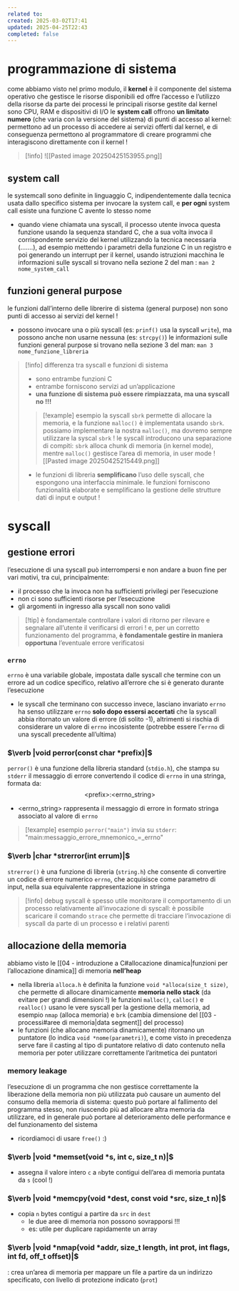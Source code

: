 ```yaml
---
related to: 
created: 2025-03-02T17:41
updated: 2025-04-25T22:43
completed: false
---
```

# programmazione di sistema
come abbiamo visto nel primo modulo, il **kernel** è il componente del sistema operativo che gestisce le risorse disponibili ed offre l’accesso e l’utilizzo della risorse da parte dei processi
le principali risorse gestite dal kernel sono CPU, RAM e dispositivi di I/O
le **system call** offrono **un limitato numero** (che varia con la versione del sistema) di punti di accesso al kernel: permettono ad un processo di accedere ai servizi offerti dal kernel, e di conseguenza permettono al programmatore di creare programmi che interagiscono direttamente con il kernel !
>[!info]
![[Pasted image 20250425153955.png]]
## system call
le systemcall sono definite in linguaggio C, indipendentemente dalla tecnica usata dallo specifico sistema per invocare la system call, e **per ogni** system call esiste una funzione C avente lo stesso nome
- quando viene chiamata una syscall, il processo utente invoca questa funzione usando la sequenza standard C, che a sua volta invoca il corrispondente servizio del kernel utilizzando la tecnica necessaria (…….), ad esempio  mettendo i parametri della funzione C in un registro e poi generando un interrupt per il kernel, usando istruzioni macchina
le informazioni sulle syscall si trovano nella sezione 2 del man : `man 2 nome_system_call`
## funzioni general purpose
le funzioni dall’interno delle librerire di sistema (general purpose) non sono punti di accesso ai servizi del kernel !
- possono invocare una o più syscall (es: `prinf()` usa la syscall `write`), ma possono anche non usarne nessuna (es: `strcpy()`)
le informazioni sulle funzioni general purpose si trovano nella sezione 3 del man: `man 3 nome_funzione_libreria`
>[!info] differenza tra syscall e funzioni di sistema
>- sono entrambe funzioni C
>- entrambe forniscono servizi ad un’applicazione
>- **una funzione di sistema può essere rimpiazzata, ma una syscall no !!!**
>>[!example] esempio
>la syscall `sbrk` permette di allocare la memoria, e la funzione `malloc()` è implementata usando `sbrk`. possiamo implementare la nostra `malloc()`, ma dovremo sempre utilizzare la syscal `sbrk` !
>le syscall introducono una separazione di compiti: `sbrk` alloca chunk di memoria (in kernel mode), mentre `malloc()` gestisce l’area di memoria, in user mode
![[Pasted image 20250425215449.png]]
>- le funzioni di libreria **semplificano** l’uso delle syscall, che espongono una interfaccia minimale. le funzioni forniscono funzionalità elaborate e semplificano la gestione delle strutture dati di input e output !


# syscall
## gestione errori
l’esecuzione di una syscall può interrompersi e non andare a buon fine per vari motivi, tra cui, principalmente:
- il processo che la invoca non ha sufficienti privilegi per l’esecuzione
- non ci sono sufficienti risorse per l’esecuzione
- gli argomenti in ingresso alla syscall non sono validi
>[!tip] è fondamentale controllare i valori di ritorno per rilevare e segnalare all’utente il verificarsi di errori !
e, per un corretto funzionamento del programma, **è fondamentale gestire in maniera opportuna** l’eventuale errore verificatosi
### `errno`
`errno` è una variabile globale, impostata dalle syscall che termine con un errore ad un codice specifico, relativo all’errore che si è generato durante l’esecuzione
- le syscall che terminano con successo invece, lasciano invariato `errno`
ha senso utilizzare `errno` **solo dopo essersi accertati** che la syscall abbia ritornato un valore di errore (di solito -1), altrimenti si rischia di considerare un valore di `errno` incosistente (potrebbe essere l’`errno` di una syscall precedente all’ultima)
### $\verb |void perror(const char *prefix)|$
`perror()` è una funzione della libreria standard (`stdio.h`), che stampa su `stderr` il messaggio di errore convertendo il codice di `errno` in una stringa, formata da:
$$
\text{<prefix>:<errno\_string>}
$$
- $\text{<errno\_string>}$ rappresenta il messaggio di errore in formato stringa associato al valore di `errno`
>[!example] esempio
`perror("main")` invia su `stderr`:
$\text{"main:messaggio\_errore\_mnemonico\_=\_errno"}$
### $\verb |char *strerror(int errum)|$
`strerror()` è una funzione di libreria (`string.h`) che consente di convertire un codice di errore numerico `errno`, che acquisisce come parametro di input, nella sua equivalente rappresentazione in stringa

>[!info] debug syscall
è spesso utile monitorare il comportamento di un processo relativamente all’invocazione di syscall: è possibile scaricare il comando `strace` che permette di tracciare l’invocazione di syscall da parte di un processo e i relativi parenti
## allocazione della memoria
abbiamo visto le [[04 - introduzione a C#allocazione dinamica|funzioni per l’allocazione dinamica]] di memoria **nell’heap**
- nella libreria `alloca.h` è definita la funzione `void *alloca(size_t size)`, che permette di allocare dinamicamente **memoria nello stack** (da evitare per grandi dimensioni !)
le funzioni `malloc()`, `calloc()` e `realloc()` usano le vere syscall per la gestione della memoria, ad esempio `nmap` (alloca memoria) e `brk` (cambia dimensione del [[03 - processi#aree di memoria|data segment]] del processo)
- le funzioni (che allocano memoria dinamicamente) ritornano un puntatore (lo indica `void *nome(parametri)`), e come visto in precedenza serve fare il casting al tipo di puntatore relativo di dato contenuto nella memoria per poter utilizzare correttamente l’aritmetica dei puntatori
### memory leakage
l’esecuzione di un programma che non gestisce correttamente la liberazione della memoria non più utilizzata può causare un aumento del consumo della memoria di sistema: questo può portare al fallimento del programma stesso, non riuscendo più ad allocare altra memoria da utilizzare, ed in generale può portare al deterioramento delle performance e del funzionamento del sistema
- ricordiamoci di usare `free()` :)
### $\verb |void *memset(void *s, int c, size_t n)|$
- assegna il valore intero `c` a `n`byte contigui dell’area di memoria puntata da `s` (cool !)
### $\verb |void *memcpy(void *dest, const void *src, size_t n)|$
- copia `n` bytes contigui a partire da `src` in `dest`
	- le due aree di memoria non possono sovrapporsi !!!
	- es: utile per duplicare rapidamente un array
### $\verb |void *nmap(void *addr, size_t length, int prot, int flags, int fd, off_t offset)|$
: crea un’area di memoria per mappare un file a partire da un indirizzo specificato, con livello di protezione indicato (`prot`)